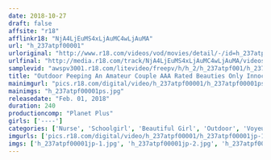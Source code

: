 ```yaml
---
date: 2018-10-27
draft: false
affsite: "r18"
afflinkr18: "NjA4LjEuMS4xLjAuMC4wLjAuMA"
url: "h_237atpf00001"
urloriginal: "http://www.r18.com/videos/vod/movies/detail/-/id=h_237atpf00001"
urlfinal: "http://media.r18.com/track/NjA4LjEuMS4xLjAuMC4wLjAuMA/videos/vod/movies/detail/-/id=h_237atpf00001"
samplevid: "awspv3001.r18.com/litevideo/freepv/h/h_2/h_237atpf001/h_237atpf001_dmb_w.mp4"
title: "Outdoor Peeping An Amateur Couple AAA Rated Beauties Only Innocent! Naive! Prim And Proper! These Awkward And Horny Girls Are Having Alluring And Halting Outdoor Raw Sex 240 Minutes/9 Couples"
mainimgurl: "pics.r18.com/digital/video/h_237atpf00001/h_237atpf00001ps.jpg"
mainimgs: "h_237atpf00001ps.jpg"
releasedate: "Feb. 01, 2018"
duration: 240
productioncomp: "Planet Plus"
girls: ['----']
categories: ['Nurse', 'Schoolgirl', 'Beautiful Girl', 'Outdoor', 'Voyeur', 'Couple', 'Over 4 Hours', 'Hi-Def']
imgurls: ['pics.r18.com/digital/video/h_237atpf00001/h_237atpf00001jp-1.jpg', 'pics.r18.com/digital/video/h_237atpf00001/h_237atpf00001jp-2.jpg', 'pics.r18.com/digital/video/h_237atpf00001/h_237atpf00001jp-3.jpg', 'pics.r18.com/digital/video/h_237atpf00001/h_237atpf00001jp-4.jpg', 'pics.r18.com/digital/video/h_237atpf00001/h_237atpf00001jp-5.jpg', 'pics.r18.com/digital/video/h_237atpf00001/h_237atpf00001jp-6.jpg', 'pics.r18.com/digital/video/h_237atpf00001/h_237atpf00001jp-7.jpg', 'pics.r18.com/digital/video/h_237atpf00001/h_237atpf00001jp-8.jpg', 'pics.r18.com/digital/video/h_237atpf00001/h_237atpf00001jp-9.jpg', 'pics.r18.com/digital/video/h_237atpf00001/h_237atpf00001jp-10.jpg', 'pics.r18.com/digital/video/h_237atpf00001/h_237atpf00001jp-11.jpg', 'pics.r18.com/digital/video/h_237atpf00001/h_237atpf00001jp-12.jpg', 'pics.r18.com/digital/video/h_237atpf00001/h_237atpf00001jp-13.jpg', 'pics.r18.com/digital/video/h_237atpf00001/h_237atpf00001jp-14.jpg', 'pics.r18.com/digital/video/h_237atpf00001/h_237atpf00001jp-15.jpg', 'pics.r18.com/digital/video/h_237atpf00001/h_237atpf00001jp-16.jpg', 'pics.r18.com/digital/video/h_237atpf00001/h_237atpf00001jp-17.jpg', 'pics.r18.com/digital/video/h_237atpf00001/h_237atpf00001jp-18.jpg', 'pics.r18.com/digital/video/h_237atpf00001/h_237atpf00001jp-19.jpg', 'pics.r18.com/digital/video/h_237atpf00001/h_237atpf00001jp-20.jpg']
imgs: ['h_237atpf00001jp-1.jpg', 'h_237atpf00001jp-2.jpg', 'h_237atpf00001jp-3.jpg', 'h_237atpf00001jp-4.jpg', 'h_237atpf00001jp-5.jpg', 'h_237atpf00001jp-6.jpg', 'h_237atpf00001jp-7.jpg', 'h_237atpf00001jp-8.jpg', 'h_237atpf00001jp-9.jpg', 'h_237atpf00001jp-10.jpg', 'h_237atpf00001jp-11.jpg', 'h_237atpf00001jp-12.jpg', 'h_237atpf00001jp-13.jpg', 'h_237atpf00001jp-14.jpg', 'h_237atpf00001jp-15.jpg', 'h_237atpf00001jp-16.jpg', 'h_237atpf00001jp-17.jpg', 'h_237atpf00001jp-18.jpg', 'h_237atpf00001jp-19.jpg', 'h_237atpf00001jp-20.jpg']
---
```

